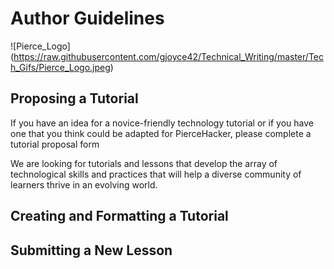 # Author Guidelines
![Pierce_Logo] (https://raw.githubusercontent.com/gjoyce42/Technical_Writing/master/Tech_Gifs/Pierce_Logo.jpeg)

## Proposing a Tutorial
If you have an idea for a novice-friendly technology tutorial or if you have one that you think could be adapted for PierceHacker, please complete a tutorial proposal form

We are looking for tutorials and lessons that develop the array of technological skills and practices that will help a diverse community of learners thrive in an evolving world.


## Creating and Formatting a Tutorial

## Submitting a New Lesson
<!--stackedit_data:
eyJoaXN0b3J5IjpbLTEyMjk3MDI2NzQsLTc1Nzc4NTUyMywxOD
Y0MTAyNTg3LDE5ODU1OTkzNjldfQ==
-->